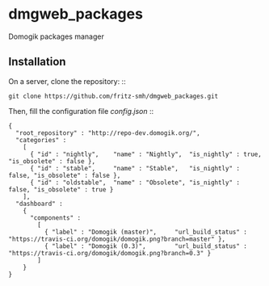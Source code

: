 dmgweb_packages
===============

Domogik packages manager


Installation
------------

On a server, clone the repository: ::

    git clone https://github.com/fritz-smh/dmgweb_packages.git

Then, fill the configuration file *config.json* ::


    {
      "root_repository" : "http://repo-dev.domogik.org/",
      "categories" : 
        [
          { "id" : "nightly",    "name" : "Nightly",  "is_nightly" : true,  "is_obsolete" : false },
          { "id" : "stable",     "name" : "Stable",   "is_nightly" : false, "is_obsolete" : false },
          { "id" : "oldstable",  "name" : "Obsolete", "is_nightly" : false, "is_obsolete" : true }
        ],
      "dashboard" :
        {
          "components" : 
            [
              { "label" : "Domogik (master)",     "url_build_status" : "https://travis-ci.org/domogik/domogik.png?branch=master" },
              { "label" : "Domogik (0.3)",        "url_build_status" : "https://travis-ci.org/domogik/domogik.png?branch=0.3" }
            ]
        }
    }

